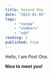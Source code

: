 ```yaml
---
title: Second One
date: "2023-01-05"
tags:
    - "кукиш"
    - "numbers"
    - "odd"
reading: 2
published: true
---
```


Hello, I am _Post One._

**Nice to meet you!**

<script>
    import Counter from '$lib/components/chunks/Counter.svelte'
</script>

<Counter/>
